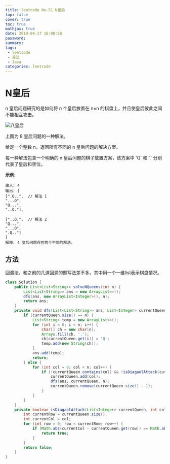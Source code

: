 ```yaml
---
title: leetcode No.51 N皇后
top: false
cover: true
toc: true
mathjax: true
date: 2019-09-27 16:00:58
password:
summary:
tags:
 - leetcode
 - 算法
 - Java
categories: leetcode
---
```


# N皇后

n 皇后问题研究的是如何将 n 个皇后放置在 n×n 的棋盘上，并且使皇后彼此之间不能相互攻击。

![八皇后](https://s2.ax1x.com/2019/09/27/uKwHoT.png)

上图为 8 皇后问题的一种解法。

给定一个整数 n，返回所有不同的 n 皇后问题的解决方案。

每一种解法包含一个明确的 n 皇后问题的棋子放置方案，该方案中 'Q' 和 '.' 分别代表了皇后和空位。

**示例:**

    输入: 4
    输出: [
    [".Q..",  // 解法 1
    "...Q",
    "Q...",
    "..Q."],

    ["..Q.",  // 解法 2
    "Q...",
    "...Q",
    ".Q.."]
    ]
    解释: 4 皇后问题存在两个不同的解法。

## 方法

回溯法，和之前的几道回溯的题写法差不多。其中用一个一维list表示棋盘情况。

```java
class Solution {
    public List<List<String>> solveNQueens(int n) {
        List<List<String>> ans = new ArrayList<>();
        dfs(ans, new ArrayList<Integer>(), n);
        return ans;
    }
    private void dfs(List<List<String>> ans, List<Integer> currentQueen, int n) {
        if (currentQueen.size() == n) {
            List<String> temp = new ArrayList<>();
            for (int i = 0; i < n; i++) {
                char[] ch = new char[n];
                Arrays.fill(ch, '.');
                ch[currentQueen.get(i)] = 'Q';
                temp.add(new String(ch));
            }
            ans.add(temp);
            return;
        } else {
            for (int col = 0; col < n; col++) {
                if (!currentQueen.contains(col) && !isDiagaolAttack(currentQueen, col)) {
                    currentQueen.add(col);
                    dfs(ans, currentQueen, n);
                    currentQueen.remove(currentQueen.size() - 1);
                }
            }
        }
    }
    private boolean isDiagaolAttack(List<Integer> currentQueen, int col) {
        int currentRow = currentQueen.size();
        int currentCol = col;
        for (int row = 0; row < currentRow; row++) {
            if (Math.abs(currentCol - currentQueen.get(row)) == Math.abs(currentRow - row)) {
                return true;
            }
        }
        return false;
    }
}
```
